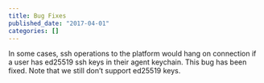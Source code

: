 ```yaml
---
title: Bug Fixes
published_date: "2017-04-01"
categories: []
---
```

In some cases, ssh operations to the platform would hang on connection if a user has ed25519 ssh keys in their agent keychain. This bug has been fixed. Note that we still don’t support ed25519 keys.

